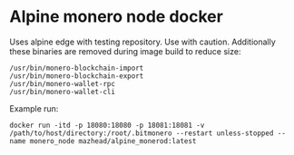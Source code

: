 # Alpine monero node docker

Uses alpine edge with testing repository. Use with caution.
Additionally these binaries are removed during image build to reduce size:
```
/usr/bin/monero-blockchain-import
/usr/bin/monero-blockchain-export
/usr/bin/monero-wallet-rpc
/usr/bin/monero-wallet-cli
```

Example run:
```
docker run -itd -p 18080:18080 -p 18081:18081 -v /path/to/host/directory:/root/.bitmonero --restart unless-stopped --name monero_node mazhead/alpine_monerod:latest
```
